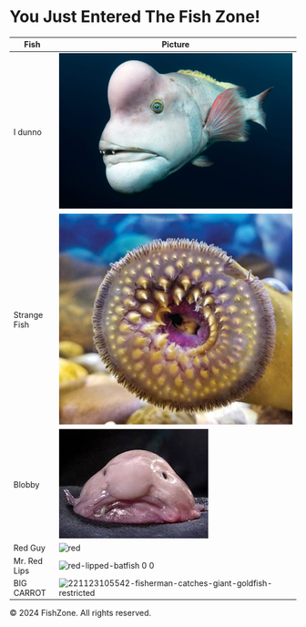 # You Just Entered The Fish Zone!

| Fish | Picture |
|----|----|
| I dunno | ![First Fish](docs/assets/images/Sheepshead-wrasse-1024x683.jpg) |
| Strange Fish | ![Strange Fish](docs/assets/images/A-strange-fish.jpg) | 
| Blobby | ![Blobby](docs/assets/images/ugly.jpg) | 
| Red Guy | ![red](https://github.com/user-attachments/assets/e0863c47-5892-402a-b4e0-b0cd50740846)
| Mr. Red Lips |![red-lipped-batfish 0 0](https://github.com/user-attachments/assets/cfec6120-0880-4f62-be18-3ad6365b597f)
| BIG CARROT |![221123105542-fisherman-catches-giant-goldfish-restricted](https://github.com/user-attachments/assets/ad0eff0c-2a1c-47c7-9fb7-d332c5350e3e)

© 2024 FishZone. All rights reserved.
